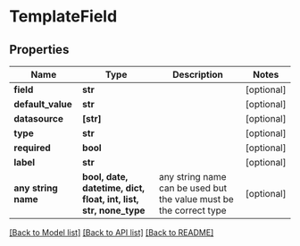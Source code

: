 # TemplateField


## Properties
Name | Type | Description | Notes
------------ | ------------- | ------------- | -------------
**field** | **str** |  | [optional] 
**default_value** | **str** |  | [optional] 
**datasource** | **[str]** |  | [optional] 
**type** | **str** |  | [optional] 
**required** | **bool** |  | [optional] 
**label** | **str** |  | [optional] 
**any string name** | **bool, date, datetime, dict, float, int, list, str, none_type** | any string name can be used but the value must be the correct type | [optional]

[[Back to Model list]](../README.md#documentation-for-models) [[Back to API list]](../README.md#documentation-for-api-endpoints) [[Back to README]](../README.md)


